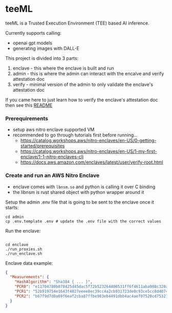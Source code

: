 # teeML

teeML is a Trusted Execution Environment (TEE) based AI inference.

Currently supports calling:
* openai gpt models
* generating images with DALL-E

This project is divided into 3 parts:
1. enclave - this where the enclave is built and run
2. admin - this is where the admin can interact with the encalve and verify 
attestation doc
3. verify - minimal version of the admin to only validate the enclave's 
attestation doc

If you came here to just learn how to verify the enclave's attestation doc then 
see this [README](./verify/README.md)

### Prerequirements

* setup aws nitro enclave supported VM
* recommended to go through tutorials first before running...
    * https://catalog.workshops.aws/nitro-enclaves/en-US/0-getting-started/prerequisites
    * https://catalog.workshops.aws/nitro-enclaves/en-US/1-my-first-enclave/1-1-nitro-enclaves-cli
    * https://docs.aws.amazon.com/enclaves/latest/user/verify-root.html

### Create and run an AWS Nitro Enclave

* enclave comes with `lbnsm.so` and python is calling it over C binding
* the libnsm is rust shared object with python wrapper around it

Setup the admin .env file that is going to be sent to the enclave once it starts:
```shell
cd admin
cp .env.template .env # update the .env file with the correct values
```

Run the enclave:
```shell

cd enclave
./run_proxies.sh
./run_enclave.sh
```

Enclave data example:

```json
{
  "Measurements": {
    "HashAlgorithm": "Sha384 { ... }",
    "PCR0": "e11704780b078425d45dac5f72b523264406531ff6f4611aba908c320a20b5f2ec81404d21f6f0aef415adf2590d4129",
    "PCR1": "52b919754e1643f4027eeee8ec39cc4a2cb931723de0c93ce5cc8d407467dc4302e86490c01c0d755acfe10dbf657546",
    "PCR2": "b67f9d7d0a69f6eaf2cba87ffbe983eb4491dbb4ac4aef07528cd75327bfd8b5d5122c4f73c61c3836e57363306141cc"
  }
}
```
